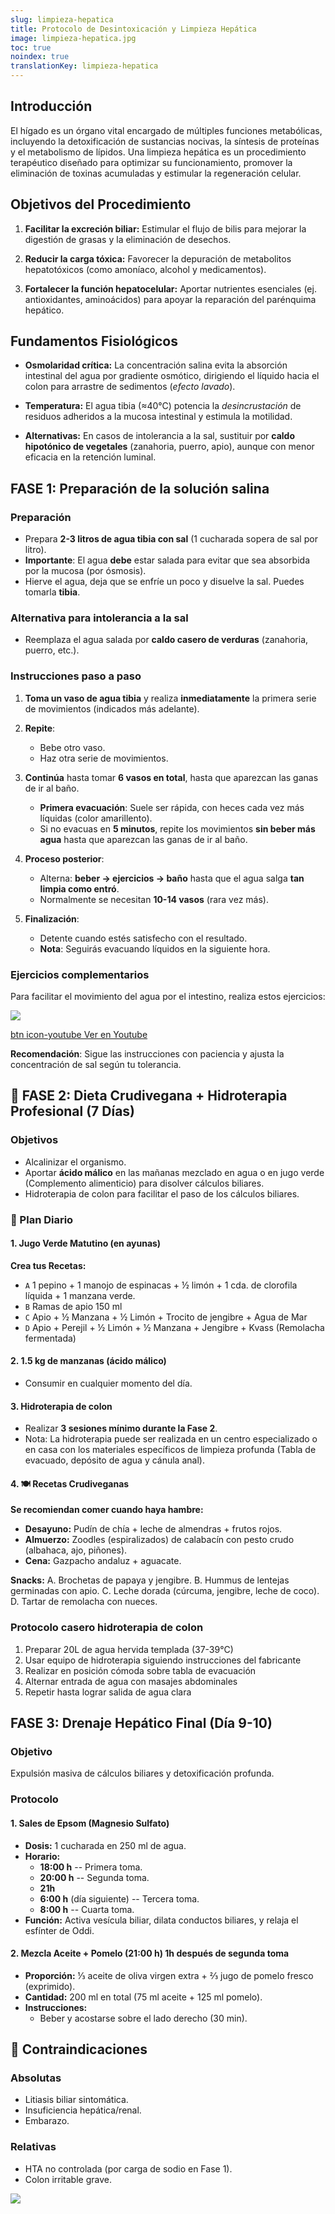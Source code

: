 ```yaml
---
slug: limpieza-hepatica
title: Protocolo de Desintoxicación y Limpieza Hepática
image: limpieza-hepatica.jpg
toc: true
noindex: true
translationKey: limpieza-hepatica
---
```

## Introducción

El hígado es un órgano vital encargado de múltiples funciones metabólicas, incluyendo la detoxificación de sustancias nocivas, la síntesis de proteínas y el metabolismo de lípidos. Una limpieza hepática es un procedimiento terapéutico diseñado para optimizar su funcionamiento, promover la eliminación de toxinas acumuladas y estimular la regeneración celular.

## Objetivos del Procedimiento

1. **Facilitar la excreción biliar:** Estimular el flujo de bilis para mejorar la digestión de grasas y la eliminación de desechos.

2. **Reducir la carga tóxica:** Favorecer la depuración de metabolitos hepatotóxicos (como amoníaco, alcohol y medicamentos).

3. **Fortalecer la función hepatocelular:** Aportar nutrientes esenciales (ej. antioxidantes, aminoácidos) para apoyar la reparación del parénquima hepático.

## Fundamentos Fisiológicos

- **Osmolaridad crítica:** La concentración salina evita la absorción intestinal del agua por gradiente osmótico, dirigiendo el líquido hacia el colon para arrastre de sedimentos (*efecto lavado*).

- **Temperatura:** El agua tibia (≈40°C) potencia la *desincrustación* de residuos adheridos a la mucosa intestinal y estimula la motilidad.

- **Alternativas:** En casos de intolerancia a la sal, sustituir por **caldo hipotónico de vegetales** (zanahoria, puerro, apio), aunque con menor eficacia en la retención luminal.

## FASE 1: Preparación de la solución salina

### Preparación
- Prepara **2-3 litros de agua tibia con sal** (1 cucharada sopera de sal por litro).
- **Importante**: El agua **debe** estar salada para evitar que sea absorbida por la mucosa (por ósmosis).
- Hierve el agua, deja que se enfríe un poco y disuelve la sal. Puedes tomarla **tibia**.

### Alternativa para intolerancia a la sal
- Reemplaza el agua salada por **caldo casero de verduras** (zanahoria, puerro, etc.).

### Instrucciones paso a paso

1. **Toma un vaso de agua tibia** y realiza **inmediatamente** la primera serie de movimientos (indicados más adelante).

2. **Repite**:
   - Bebe otro vaso.
   - Haz otra serie de movimientos.

3. **Continúa** hasta tomar **6 vasos en total**, hasta que aparezcan las ganas de ir al baño.
   - **Primera evacuación**: Suele ser rápida, con heces cada vez más líquidas (color amarillento).
   - Si no evacuas en **5 minutos**, repite los movimientos **sin beber más agua** hasta que aparezcan las ganas de ir al baño.

4. **Proceso posterior**:
   - Alterna: **beber → ejercicios → baño** hasta que el agua salga **tan limpia como entró**.
   - Normalmente se necesitan **10-14 vasos** (rara vez más).

5. **Finalización**:
   - Detente cuando estés satisfecho con el resultado.
   - **Nota**: Seguirás evacuando líquidos en la siguiente hora.

### Ejercicios complementarios

Para facilitar el movimiento del agua por el intestino, realiza estos ejercicios:

![](https://m.youtube.com/watch?v=2BB7I0kATmI)

[btn icon-youtube Ver en Youtube](https://m.youtube.com/watch?v=2BB7I0kATmI)

**Recomendación**: Sigue las instrucciones con paciencia y ajusta la concentración de sal según tu tolerancia.

## 🌿 FASE 2: Dieta Crudivegana + Hidroterapia Profesional (7 Días)

### Objetivos
- Alcalinizar el organismo.
- Aportar **ácido málico** en las mañanas mezclado en agua o en jugo verde (Complemento alimenticio) para disolver cálculos biliares.
- Hidroterapia de colon para facilitar el paso de los cálculos biliares.

### 📝 Plan Diario

#### 1. Jugo Verde Matutino (en ayunas)

**Crea tus Recetas:**
- `A` 1 pepino + 1 manojo de espinacas + ½ limón + 1 cda. de clorofila líquida + 1 manzana verde.
- `B` Ramas de apio 150 ml
- `C` Apio + ½ Manzana + ½ Limón + Trocito de jengibre + Agua de Mar
- `D` Apio + Perejil + ½ Limón + ½ Manzana + Jengibre + Kvass (Remolacha fermentada)

#### 2. 1.5 kg de manzanas (ácido málico)
- Consumir en cualquier momento del día.

#### 3. Hidroterapia de colon
- Realizar **3 sesiones mínimo durante la Fase 2**.
- Nota: La hidroterapia puede ser realizada en un centro especializado o en casa con los materiales específicos de limpieza profunda (Tabla de evacuado, depósito de agua y cánula anal).

#### 4. 🍽️ Recetas Crudiveganas
**Se recomiendan comer cuando haya hambre:**

- **Desayuno:** Pudín de chía + leche de almendras + frutos rojos.
- **Almuerzo:** Zoodles (espiralizados) de calabacín con pesto crudo (albahaca, ajo, piñones).
- **Cena:** Gazpacho andaluz + aguacate.

**Snacks:**
A. Brochetas de papaya y jengibre.
B. Hummus de lentejas germinadas con apio.
C. Leche dorada (cúrcuma, jengibre, leche de coco).
D. Tartar de remolacha con nueces.

### Protocolo casero hidroterapia de colon

1. Preparar 20L de agua hervida templada (37-39°C)
2. Usar equipo de hidroterapia siguiendo instrucciones del fabricante
3. Realizar en posición cómoda sobre tabla de evacuación
4. Alternar entrada de agua con masajes abdominales
5. Repetir hasta lograr salida de agua clara

## FASE 3: Drenaje Hepático Final (Día 9-10)

### Objetivo
Expulsión masiva de cálculos biliares y detoxificación profunda.

### Protocolo

#### 1. Sales de Epsom (Magnesio Sulfato)
- **Dosis:** 1 cucharada en 250 ml de agua.
- **Horario:**
  - **18:00 h** -- Primera toma.
  - **20:00 h** -- Segunda toma.
  - **21h**
  - **6:00 h** (día siguiente) -- Tercera toma.
  - **8:00 h** -- Cuarta toma.
- **Función:** Activa vesícula biliar, dilata conductos biliares, y relaja el esfínter de Oddi.

#### 2. Mezcla Aceite + Pomelo (21:00 h) 1h después de segunda toma
- **Proporción:** ⅓ aceite de oliva virgen extra + ⅔ jugo de pomelo fresco (exprimido).
- **Cantidad:** 200 ml en total (75 ml aceite + 125 ml pomelo).
- **Instrucciones:**
  - Beber y acostarse sobre el lado derecho (30 min).

## 🛑 Contraindicaciones

### Absolutas
- Litiasis biliar sintomática.
- Insuficiencia hepática/renal.
- Embarazo.

### Relativas
- HTA no controlada (por carga de sodio en Fase 1).
- Colon irritable grave.

![](limpieza-hepatica-alimentos.jpg)
